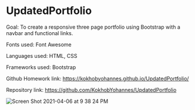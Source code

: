 # UpdatedPortfolio

Goal: To create a responsive three page portfolio using Bootstrap with a navbar and functional links.

Fonts used: Font Awesome

Languages used: HTML, CSS

Frameworks used: Bootstrap

Github Homework link: https://kokhobyohannes.github.io/UpdatedPortfolio/

Repository link: https://github.com/KokhobYohannes/UpdatedPortfolio

![Screen Shot 2021-04-06 at 9 38 24 PM](https://user-images.githubusercontent.com/72357196/113798068-71449600-9720-11eb-877d-bb8d160657f7.png)
